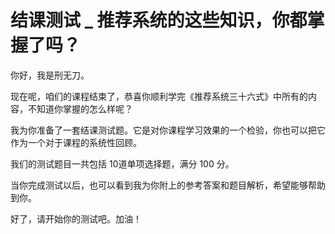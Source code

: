 # 结课测试 _ 推荐系统的这些知识，你都掌握了吗？


你好，我是刑无刀。

现在呢，咱们的课程结束了，恭喜你顺利学完《推荐系统三十六式》中所有的内容，不知道你掌握的怎么样呢？

我为你准备了一套结课测试题。它是对你课程学习效果的一个检验，你也可以把它作为一个对于课程的系统性回顾。

我们的测试题目一共包括 10道单项选择题，满分 100 分。

当你完成测试以后，也可以看到我为你附上的参考答案和题目解析，希望能够帮助到你。

好了，请开始你的测试吧。加油！

[<img src="https://static001.geekbang.org/resource/image/00/06/00244430e720d587a1f30c84a77a1306.png" alt="">](http://time.geekbang.org/quiz/intro?act_id=193&amp;exam_id=472)
